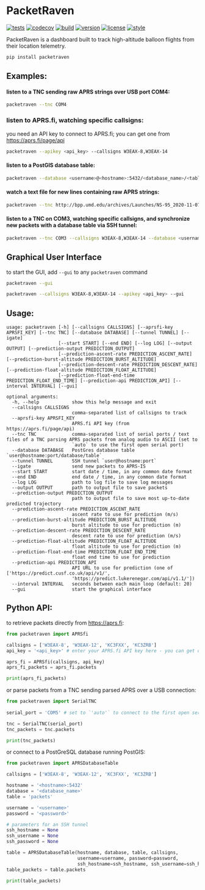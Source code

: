 # PacketRaven

[![tests](https://github.com/UMDBPP/PacketRaven/workflows/tests/badge.svg)](https://github.com/UMDBPP/PacketRaven/actions?query=workflow%3Atests)
[![codecov](https://codecov.io/gh/umdbpp/packetraven/branch/master/graph/badge.svg?token=SF5215DHUW)](https://codecov.io/gh/umdbpp/packetraven)
[![build](https://github.com/UMDBPP/PacketRaven/workflows/build/badge.svg)](https://github.com/UMDBPP/PacketRaven/actions?query=workflow%3Abuild)
[![version](https://img.shields.io/pypi/v/packetraven)](https://pypi.org/project/packetraven)
[![license](https://img.shields.io/github/license/umdbpp/packetraven)](https://opensource.org/licenses/MIT)
[![style](https://sourceforge.net/p/oitnb/code/ci/default/tree/_doc/_static/oitnb.svg?format=raw)](https://sourceforge.net/p/oitnb/code)

PacketRaven is a dashboard built to track high-altitude balloon flights from their location telemetry.

```bash
pip install packetraven
```

## Examples:

#### listen to a TNC sending raw APRS strings over USB port COM4:

```bash
packetraven --tnc COM4
```

### listen to APRS.fi, watching specific callsigns:

you need an API key to connect to APRS.fi; you can get one from https://aprs.fi/page/api

```bash
packetraven --apikey <api_key> --callsigns W3EAX-8,W3EAX-14
```

#### listen to a PostGIS database table:

```bash
packetraven --database <username>@<hostname>:5432/<database_name>/<table_name>
```

#### watch a text file for new lines containing raw APRS strings:

```bash
packetraven --tnc http://bpp.umd.edu/archives/Launches/NS-95_2020-11-07/APRS/W3EAX-11/W3EAX-11_raw_NS95.txt
```

#### listen to a TNC on COM3, watching specific callsigns, and synchronize new packets with a database table via SSH tunnel:

```bash
packetraven --tnc COM3 --callsigns W3EAX-8,W3EAX-14 --database <username>@<hostname>:5432/<database_name>/<table_name> --tunnel <ssh_username>@<hostname>:22
```

## Graphical User Interface

to start the GUI, add `--gui` to any `packetraven` command

```bash
packetraven --gui
```

```bash
packetraven --callsigns W3EAX-8,W3EAX-14 --apikey <api_key> --gui
```

## Usage:

```text
usage: packetraven [-h] [--callsigns CALLSIGNS] [--aprsfi-key APRSFI_KEY] [--tnc TNC] [--database DATABASE] [--tunnel TUNNEL] [--igate]
                   [--start START] [--end END] [--log LOG] [--output OUTPUT] [--prediction-output PREDICTION_OUTPUT]
                   [--prediction-ascent-rate PREDICTION_ASCENT_RATE] [--prediction-burst-altitude PREDICTION_BURST_ALTITUDE]
                   [--prediction-descent-rate PREDICTION_DESCENT_RATE] [--prediction-float-altitude PREDICTION_FLOAT_ALTITUDE]
                   [--prediction-float-end-time PREDICTION_FLOAT_END_TIME] [--prediction-api PREDICTION_API] [--interval INTERVAL] [--gui]

optional arguments:
  -h, --help            show this help message and exit
  --callsigns CALLSIGNS
                        comma-separated list of callsigns to track
  --aprsfi-key APRSFI_KEY
                        APRS.fi API key (from https://aprs.fi/page/api)
  --tnc TNC             comma-separated list of serial ports / text files of a TNC parsing APRS packets from analog audio to ASCII (set to
                        `auto` to use the first open serial port)
  --database DATABASE   PostGres database table `user@hostname:port/database/table`
  --tunnel TUNNEL       SSH tunnel `user@hostname:port`
  --igate               send new packets to APRS-IS
  --start START         start date / time, in any common date format
  --end END             end date / time, in any common date format
  --log LOG             path to log file to save log messages
  --output OUTPUT       path to output file to save packets
  --prediction-output PREDICTION_OUTPUT
                        path to output file to save most up-to-date predicted trajectory
  --prediction-ascent-rate PREDICTION_ASCENT_RATE
                        ascent rate to use for prediction (m/s)
  --prediction-burst-altitude PREDICTION_BURST_ALTITUDE
                        burst altitude to use for prediction (m)
  --prediction-descent-rate PREDICTION_DESCENT_RATE
                        descent rate to use for prediction (m/s)
  --prediction-float-altitude PREDICTION_FLOAT_ALTITUDE
                        float altitude to use for prediction (m)
  --prediction-float-end-time PREDICTION_FLOAT_END_TIME
                        float end time to use for prediction
  --prediction-api PREDICTION_API
                        API URL to use for prediction (one of ['https://predict.cusf.co.uk/api/v1/',
                        'https://predict.lukerenegar.com/api/v1.1/'])
  --interval INTERVAL   seconds between each main loop (default: 20)
  --gui                 start the graphical interface
```

## Python API:

to retrieve packets directly from https://aprs.fi:

```python
from packetraven import APRSfi

callsigns = ['W3EAX-8', 'W3EAX-12', 'KC3FXX', 'KC3ZRB']
api_key = '<api_key>' # enter your APRS.fi API key here - you can get one from https://aprs.fi/page/api

aprs_fi = APRSfi(callsigns, api_key)
aprs_fi_packets = aprs_fi.packets

print(aprs_fi_packets)
```

or parse packets from a TNC sending parsed APRS over a USB connection:

```python
from packetraven import SerialTNC
 
serial_port = 'COM5' # set to `'auto'` to connect to the first open serial port  

tnc = SerialTNC(serial_port)
tnc_packets = tnc.packets

print(tnc_packets)
```

or connect to a PostGreSQL database running PostGIS:

```python
from packetraven import APRSDatabaseTable

callsigns = ['W3EAX-8', 'W3EAX-12', 'KC3FXX', 'KC3ZRB']

hostname = '<hostname>:5432'
database = '<database_name>'
table = 'packets'

username = '<username>'
password = '<password>'

# parameters for an SSH tunnel
ssh_hostname = None
ssh_username = None
ssh_password = None

table = APRSDatabaseTable(hostname, database, table, callsigns, 
                          username=username, password=password, 
                          ssh_hostname=ssh_hostname, ssh_username=ssh_hostname, ssh_password=ssh_password)
table_packets = table.packets

print(table_packets)
```
